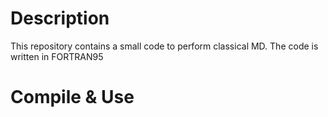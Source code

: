 # Description 
This repository contains a small code to perform classical MD. 
The code is written in FORTRAN95 

# Compile & Use 
